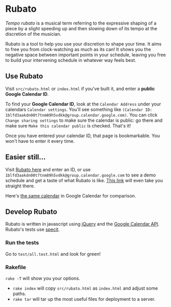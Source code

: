# Rubato

*Tempo rubato* is a musical term referring to the expressive shaping of a piece by a slight speeding up and then 
slowing down of its tempo at the discretion of the musician.

Rubato is a tool to help you use your discretion to shape your time. It aims to free you from clock-watching 
as much as its can! It shows you the negative space between important
points in your schedule, leaving you free to build your intervening schedule in whatever way feels best.

## Use Rubato

Visit `src/rubato.html` or `index.html` if you've built it, and enter a **public Google Calendar ID**.

To find your **Google Calendar ID**, look at the `Calendar Address` under your calendars `Calendar settings`. 
You'll see something like `(Calendar ID: 1blfd3aakdn00t7tnm89h5vdkk@group.calendar.google.com)`. You can click
`Change sharing settings` to make sure the calendar is public: go there and make sure `Make this calendar public` 
is checked. That's it!

Once you have entered your calendar ID, that page is bookmarkable. You won't have to enter it every time.

## Easier still...

Visit [Rubato here](http://www.mikeandcordelia.com/rubato/) and enter an ID, or use 
`1blfd3aakdn00t7tnm89h5vdkk@group.calendar.google.com` to see a demo schedule and get a taste of what Rubato is like. 
[This link](http://www.mikeandcordelia.com/rubato/index.html?calendar=1blfd3aakdn00t7tnm89h5vdkk@group.calendar.google.com)
will even take you straight there. 

Here's [the same calendar](https://www.google.com/calendar/embed?src=1blfd3aakdn00t7tnm89h5vdkk%40group.calendar.google.com&ctz=America/New_York)
in Google Calendar for comparison.

## Develop Rubato

Rubato is written in javascript using [jQuery](http://jquery.com/) and the 
[Google Calendar API](http://code.google.com/apis/calendar/overview/). Rubato's tests 
use [specit](https://github.com/joshuaclayton/specit).

### Run the tests

Go to `test/all.test.html` and look for green!

### Rakefile

`rake -T` will show you your options. 

* `rake index` will copy `src/rubato.html` as `index.html` and adjust some paths. 
* `rake tar` will tar up the most useful files for deployment to a server.

